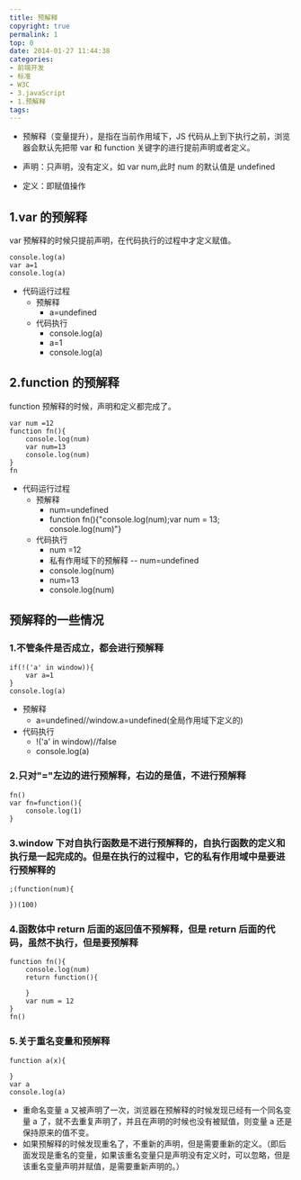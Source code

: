```yaml
---
title: 预解释
copyright: true
permalink: 1
top: 0
date: 2014-01-27 11:44:38
categories:
- 前端开发
- 标准
- W3C
- 3.javaScript
- 1.预解释
tags:
---
```


- 预解释（变量提升），是指在当前作用域下，JS 代码从上到下执行之前，浏览器会默认先把带 var 和 function 关键字的进行提前声明或者定义。

- 声明：只声明，没有定义，如 var num,此时 num 的默认值是 undefined
- 定义：即赋值操作

## 1.var 的预解释

var 预解释的时候只提前声明，在代码执行的过程中才定义赋值。

```
console.log(a)
var a=1
console.log(a)
```

- 代码运行过程
  - 预解释
    - a=undefined
  - 代码执行
    - console.log(a)
    - a=1
    - console.log(a)

## 2.function 的预解释

function 预解释的时候，声明和定义都完成了。

```
var num =12
function fn(){
    console.log(num)
    var num=13
    console.log(num)
}
fn
```

- 代码运行过程
  - 预解释
    - num=undefined
    - function fn(){"console.log(num);var num = 13; console.log(num)"}
  - 代码执行
    - num =12
    - 私有作用域下的预解释 -- num=undefined
    - console.log(num)
    - num=13
    - console.log(num)

## 预解释的一些情况

### 1.不管条件是否成立，都会进行预解释

```
if(!('a' in window)){
    var a=1
}
console.log(a)
```

- 预解释
  - a=undefined//window.a=undefined(全局作用域下定义的)
- 代码执行
  - !('a' in window)//false
  - console.log(a)

### 2.只对"="左边的进行预解释，右边的是值，不进行预解释

```
fn()
var fn=function(){
    console.log(1)
}
```

### 3.window 下对自执行函数是不进行预解释的，自执行函数的定义和执行是一起完成的。但是在执行的过程中，它的私有作用域中是要进行预解释的

```
;(function(num){

})(100)
```

### 4.函数体中 return 后面的返回值不预解释，但是 return 后面的代码，虽然不执行，但是要预解释

```
function fn(){
    console.log(num)
    return function(){

    }
    var num = 12
}
fn()
```

### 5.关于重名变量和预解释

```
function a(x){

}
var a
console.log(a)
```

- 重命名变量 a 又被声明了一次，浏览器在预解释的时候发现已经有一个同名变量 a 了，就不去重复声明了，并且在声明的时候也没有被赋值，则变量 a 还是保持原来的值不变。
- 如果预解释的时候发现重名了，不重新的声明，但是需要重新的定义。（即后面发现是重名的变量，如果该重名变量只是声明没有定义时，可以忽略，但是该重名变量声明并赋值，是需要重新声明的。）
